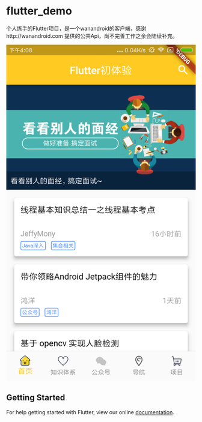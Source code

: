 # flutter_demo

个人练手的Flutter项目，是一个wanandroid的客户端，感谢http://wanandroid.com 提供的公共Api，尚不完善工作之余会陆续补充。

![](https://github.com/sxfhblf123/FultterPersonalContactDemo/blob/master/screenshot/home.png)
## Getting Started

For help getting started with Flutter, view our online
[documentation](https://flutter.io/).
